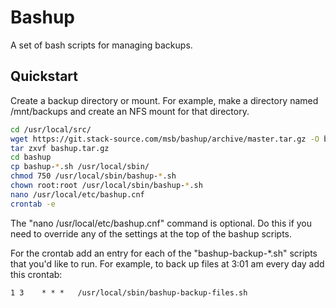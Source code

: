 # Bashup

A set of bash scripts for managing backups.

## Quickstart

Create a backup directory or mount. For example, make a directory named /mnt/backups and create an NFS mount for that directory.

```bash
cd /usr/local/src/
wget https://git.stack-source.com/msb/bashup/archive/master.tar.gz -O bashup.tar.gz
tar zxvf bashup.tar.gz
cd bashup
cp bashup-*.sh /usr/local/sbin/
chmod 750 /usr/local/sbin/bashup-*.sh
chown root:root /usr/local/sbin/bashup-*.sh
nano /usr/local/etc/bashup.cnf
crontab -e
```

The "nano /usr/local/etc/bashup.cnf" command is optional. Do this if you need to override any of the settings at the top of the bashup scripts.

For the crontab add an entry for each of the "bashup-backup-*.sh" scripts that you'd like to run. For example, to back up files at 3:01 am every day add this crontab:

`1 3    * * *   /usr/local/sbin/bashup-backup-files.sh`
